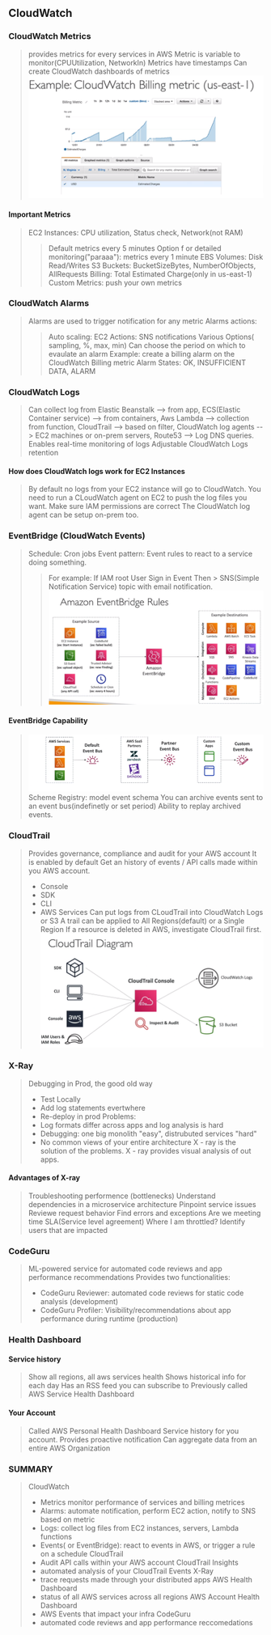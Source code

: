 ## CloudWatch
### CloudWatch Metrics
> provides metrics for every services in AWS
> Metric is variable to monitor(CPUUtilization, NetworkIn)
> Metrics have timestamps
> Can create CloudWatch dashboards of metrics\
>  ![image](<images/Pasted image 20230919223810.png>)
#### Important Metrics
> EC2 Instances: CPU utilization, Status check,
Network(not RAM)
>> Default metrics every 5 minutes
>> Option f or detailed monitoring("paraaa"): metrics every 1 minute
> EBS Volumes: Disk Read/Writes
> S3 Buckets: BucketSizeBytes, NumberOfObjects,
AllRequests
> Billing: Total Estimated Charge(only in us-east-1)
> Custom Metrics: push your own metrics

### CloudWatch Alarms
> Alarms are used to trigger notification for any metric
> Alarms actions:
>> Auto scaling:
>> EC2 Actions:
>> SNS notifications
> Various Options( sampling, %, max, min)
> Can choose the period on which to evaulate an alarm
> Example: create a billing alarm on the CloudWatch
Billing metric
> Alarm States: OK, INSUFFICIENT DATA, ALARM

### CloudWatch Logs
> Can collect log from Elastic Beanstalk --> from app, ECS(Elastic Container service) --> from containers, Aws Lambda -->
collection from function, CloudTrail --> based on filter, CloudWatch log agents --> EC2 machines or on-prem servers,
Route53 --> Log DNS queries.
> Enables real-time monitoring of logs
> Adjustable CloudWatch Logs retention
#### How does CloudWatch logs work for EC2 Instances
> By default no logs from your EC2 instance will go to CloudWatch.
> You need to run a CLoudWatch agent on EC2 to push the log files you want.
> Make sure IAM permissions are correct
> The CloudWatch log agent can be setup on-prem too.

### EventBridge (CloudWatch Events)
> Schedule: Cron jobs
> Event pattern: Event rules to react to a service doing something.
>> For example: If IAM root User Sign in Event Then > SNS(Simple Notification Service) topic with email notification.\
> ![image](<images/Pasted image 20231014201703.png>)

#### EventBridge Capability
>![image](<images/Pasted image 20231014201815.png>)\
>Scheme Registry: model event schema
>You can archive events sent to an event bus(indefinetly or set period)
>Ability to replay archived events.

### CloudTrail
> Provides governance, compliance and audit for your AWS account
> It is enabled by default
> Get an history of events / API calls made within you AWS account.
> 	- Console
> 	- SDK
> 	- CLI
> 	- AWS Services
> Can put logs from CLoudTrail into CloudWatch Logs or S3
> A  trail can be applied to All Regions(default) or a Single Region
> If a resource is deleted in AWS, investigate CloudTrail first.\
> ![image](<images/Pasted image 20231015153703.png>)

### X-Ray
> Debugging in Prod, the good old way
>  - Test Locally
>  - Add log statements evertwhere
>  - Re-deploy in prod
> Problems: 
> 	- Log formats differ across apps and log analysis is hard
> 	- Debugging: one big monolith "easy", distrubuted services "hard"
> 	- No common views of your entire architecture
> X - ray is the solution of the problems.
> X - ray provides visual analysis of out apps.
#### Advantages of X-ray
> Troubleshooting performence (bottlenecks)
> Understand dependencies in a microservice architecture
> Pinpoint service issues
> Reviewe request behavior
> Find errors and exceptions
> Are we meeting time SLA(Service level agreement)
> Where  I am throttled?
> Identify users that are impacted

### CodeGuru
> ML-powered service for automated code reviews and app performance recommendations
> Provides two functionalities:
> 	- CodeGuru Reviewer: automated code reviews for static code analysis (development)
> 	- CodeGuru Profiler: Visibility/recommendations about app performance during runtime (production)

### Health Dashboard
#### Service history
> Show all regions, all aws services health
> Shows historical info for each day
> Has an RSS feed you can subscribe to
> Previously called AWS Service Health Dashboard

#### Your Account
> Called AWS Personal Health Dashboard
> Service history for you account.
> Provides proactive notification
> Can aggregate data from an entire AWS Organization

### SUMMARY
> CloudWatch
> 	- Metrics monitor performance of services and billing metrices
> 	- Alarms: automate notification, perform EC2 action, notify to SNS based on metric
> 	- Logs: collect log files from EC2 instances, servers, Lambda functions
> 	- Events( or EventBridge): react to events in AWS, or trigger a rule on a schedule
> CloudTrail
> 	- Audit API calls within your AWS account
> CloudTrail Insights
> 	- automated analysis of your CloudTrail Events
> X-Ray
> 	- trace requests made through your distributed apps
> AWS Health Dashboard
> 	- status of all AWS services across all regions
> AWS Account Health Dashboard
> 	- AWS Events that impact your infra
> CodeGuru
> 	- automated code reviews and app performance reccomedations
>  